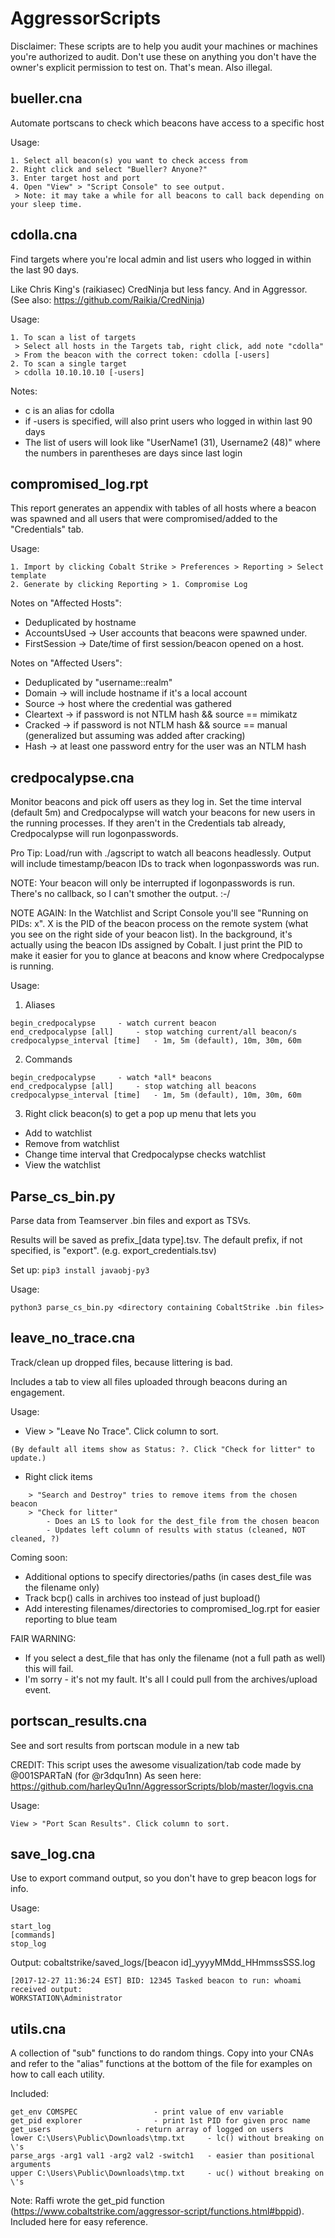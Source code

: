 # AggressorScripts

Disclaimer: These scripts are to help you audit your machines or machines you're authorized to audit. Don't use these on anything you don't have the owner's explicit permission to test on. That's mean. Also illegal. 

## bueller.cna
Automate portscans to check which beacons have access to a specific host

Usage:
```
1. Select all beacon(s) you want to check access from 
2. Right click and select "Bueller? Anyone?"
3. Enter target host and port
4. Open "View" > "Script Console" to see output.
 > Note: it may take a while for all beacons to call back depending on your sleep time. 
```

## cdolla.cna
Find targets where you're local admin and list users who logged in within the last 90 days.

Like Chris King's (raikiasec) CredNinja but less fancy. And in Aggressor. (See also: https://github.com/Raikia/CredNinja)

Usage:
```
1. To scan a list of targets
 > Select all hosts in the Targets tab, right click, add note "cdolla"
 > From the beacon with the correct token: cdolla [-users]
2. To scan a single target
 > cdolla 10.10.10.10 [-users]
```

Notes:
* c is an alias for cdolla
* if -users is specified, will also print users who logged in within last 90 days
* The list of users will look like "UserName1 (31), Username2 (48)" where the numbers in parentheses are days since last login

## compromised_log.rpt
This report generates an appendix with tables of all hosts where a beacon was spawned and all users that were compromised/added to the "Credentials" tab. 

Usage:
```
1. Import by clicking Cobalt Strike > Preferences > Reporting > Select template
2. Generate by clicking Reporting > 1. Compromise Log
```

Notes on "Affected Hosts":
* Deduplicated by hostname
* AccountsUsed -> User accounts that beacons were spawned under. 
* FirstSession -> Date/time of first session/beacon opened on a host.

Notes on "Affected Users":
* Deduplicated by "username::realm"
* Domain -> will include hostname if it's a local account
* Source -> host where the credential was gathered 
* Cleartext -> if password is not NTLM hash && source == mimikatz
* Cracked -> if password is not NTLM hash && source == manual (generalized but assuming was added after cracking)
* Hash -> at least one password entry for the user was an NTLM hash

## credpocalypse.cna
Monitor beacons and pick off users as they log in. Set the time interval (default 5m) and Credpocalypse will watch your beacons for new users in the running processes. If they aren't in the Credentials tab already, Credpocalypse will run logonpasswords.

Pro Tip: Load/run with ./agscript to watch all beacons headlessly. Output will include timestamp/beacon IDs to track when logonpasswords was run. 

NOTE: Your beacon will only be interrupted if logonpasswords is run. There's no callback, so I can't smother the output. :-/ 

NOTE AGAIN: In the Watchlist and Script Console you'll see "Running on PIDs: x". X is the PID of the beacon process on the remote system (what you see on the right side of your beacon list). In the background, it's actually using the beacon IDs assigned by Cobalt. I just print the PID to make it easier for you to glance at beacons and know where Credpocalypse is running. 

Usage:
1. Aliases
```
begin_credpocalypse		- watch current beacon
end_credpocalypse [all]		- stop watching current/all beacon/s
credpocalypse_interval [time]	- 1m, 5m (default), 10m, 30m, 60m
```
2. Commands
```
begin_credpocalypse		- watch *all* beacons
end_credpocalypse [all]		- stop watching all beacons
credpocalypse_interval [time]	- 1m, 5m (default), 10m, 30m, 60m
```
3. Right click beacon(s) to get a pop up menu that lets you 
* Add to watchlist
* Remove from watchlist
* Change time interval that Credpocalypse checks watchlist
* View the watchlist 

## Parse_cs_bin.py
Parse data from Teamserver .bin files and export as TSVs. 

Results will be saved as prefix\_\[data type\].tsv. The default prefix, if not specified, is "export". (e.g. export_credentials.tsv)

Set up: `pip3 install javaobj-py3`

Usage:
```
python3 parse_cs_bin.py <directory containing CobaltStrike .bin files>

```

## leave\_no\_trace.cna
Track/clean up dropped files, because littering is bad. 

Includes a tab to view all files uploaded through beacons during an engagement. 

Usage:
* View > "Leave No Trace". Click column to sort. 
```
(By default all items show as Status: ?. Click "Check for litter" to update.) 
```
* Right click items 
```
    > "Search and Destroy" tries to remove items from the chosen beacon
    > "Check for litter" 
        - Does an LS to look for the dest_file from the chosen beacon
        - Updates left column of results with status (cleaned, NOT cleaned, ?)
```

Coming soon:
* Additional options to specify directories/paths (in cases dest_file was the filename only)
* Track bcp() calls in archives too instead of just bupload() 
* Add interesting filenames/directories to compromised_log.rpt for easier reporting to blue team

FAIR WARNING:
* If you select a dest_file that has only the filename (not a full path as well) this will fail. 
* I'm sorry - it's not my fault. It's all I could pull from the archives/upload event.

## portscan_results.cna 
See and sort results from portscan module in a new tab

CREDIT:
This script uses the awesome visualization/tab code made by @001SPARTaN (for @r3dqu1nn)
As seen here: https://github.com/harleyQu1nn/AggressorScripts/blob/master/logvis.cna

Usage:
```
View > "Port Scan Results". Click column to sort.
```

## save_log.cna 
Use to export command output, so you don't have to grep beacon logs for info. 

Usage:
```
start_log
[commands]
stop_log
```

Output: cobaltstrike/saved_logs/[beacon id]_yyyyMMdd_HHmmssSSS.log
```
[2017-12-27 11:36:24 EST] BID: 12345 Tasked beacon to run: whoami
received output: 
WORKSTATION\Administrator
```

## utils.cna 
A collection of "sub" functions to do random things. Copy into your CNAs and refer to the "alias" functions at the bottom of the file for examples on how to call each utility.

Included:
```
get_env COMSPEC					- print value of env variable
get_pid explorer				- print 1st PID for given proc name
get_users					- return array of logged on users
lower C:\Users\Public\Downloads\tmp.txt 	- lc() without breaking on \'s 
parse_args -arg1 val1 -arg2 val2 -switch1	- easier than positional arguments
upper C:\Users\Public\Downloads\tmp.txt 	- uc() without breaking on \'s
```

Note: 
Raffi wrote the get_pid function (https://www.cobaltstrike.com/aggressor-script/functions.html#bppid). Included here for easy reference. 
